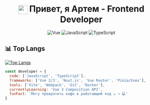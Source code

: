 <h1 align="center">
  <img src="https://vuejs.org/images/logo.png" width="30" style="vertical-align: middle;">
  Привет, я Артем - Frontend Developer
</h1>

<p align="center">
  <img src="https://img.shields.io/badge/Vue.js-4FC08D?style=for-the-badge&logo=vuedotjs&logoColor=white" alt="Vue">
  <img src="https://img.shields.io/badge/JavaScript-F7DF1E?style=for-the-badge&logo=javascript&logoColor=black" alt="JavaScript">
  <img src="https://img.shields.io/badge/TypeScript-3178C6?style=for-the-badge&logo=typescript&logoColor=white" alt="TypeScript">
</p>


## 📊 Top Langs
[![Top Langs](https://github-readme-stats.vercel.app/api/top-langs/?username=DeLineOfficial&layout=compact&theme=radical)](https://github.com/DeLineOfficial)

```javascript
const developer = {
  code: ['JavaScript', 'TypeScript'],
  frameworks: ['Vue 2/3', 'Nuxt.js', 'Vue Router', 'Pinia/Vuex'],
  tools: ['Vite', 'Webpack', 'Git', 'Docker'],
  currentlyLearning: 'Vue 3 Composition API',
  funFact: 'Могу превратить кофе в работающий код ☕ → 💻'
}
